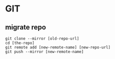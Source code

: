 # GIT

## migrate repo

```
git clone --mirror [old-repo-url]
cd [the-repo]
git remote add [new-remote-name] [new-repo-url]
git push --mirror [new-remote-name]
